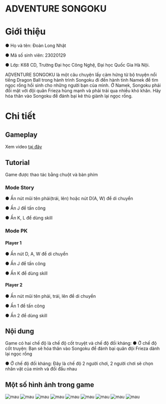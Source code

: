 # ADVENTURE SONGOKU
# Giới thiệu
●  Họ và tên: Đoàn Long Nhật

●  Mã số sinh viên: 23020129

●  Lớp: K68 CD, Trường Đại học Công Nghệ, Đại học Quốc Gia Hà Nội.

ADVENTURE SONGOKU là một câu chuyện lấy cảm hứng từ bộ truyện nổi tiếng Dragon Ball trong hành trình Songoku đi đến hành tinh Namek để tìm ngọc rồng hồi sinh cho những người bạn của mình. Ở Namek, Songoku phải đối mặt với đội quân Frieza hùng mạnh và phải trải qua nhiều khó khăn. Hãy hóa thân vào Songoku để đánh bại kẻ thù giành lại ngọc rồng.

# Chi tiết
## Gameplay 
Xem video [tại đây]([https://www.google.com](https://www.youtube.com/watch?v=sNHdWoWrmbs))
## Tutorial 
Game được thao tác bằng chuột và bàn phím
### Mode Story
●  Ấn nút mũi tên phải(trái, lên) hoặc nút D(A, W) để di chuyển

●  Ấn J để tấn công

●  Ấn K, L để dùng skill
### Mode PK
#### Player 1
●  Ấn nút D, A, W để di chuyển

●  Ấn J để tấn công

●  Ấn K để dùng skill
#### Player 2
●  Ấn nút mũi tên phải, trái, lên để di chuyển

●  Ấn 1 để tấn công

●  Ấn 2 để dùng skill
## Nội dung
Game có hai chế độ là chế độ cốt truyệt và chế độ đối kháng:
●  Ở chế độ cốt truyện: Bạn sẽ hóa thân vào Songoku để đánh bại quân đội Frieza dành lại ngọc rồng

●  Ở chế độ đối kháng: Đây là chế độ 2 người chơi, 2 người chơi sẽ chọn nhân vật của mình và đối đầu nhau
## Một số hình ảnh trong game
![mau](menu.png)
![mau](map1.png)
![mau](map2.png)
![mau](rong.png)
![mau](pause.png)
![mau](pk1.png)
![mau](pk2.png)
![mau](win.png)
![mau](lose.png)
